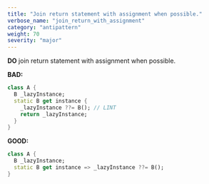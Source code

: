 ```yaml
---
title: "Join return statement with assignment when possible."
verbose_name: "join_return_with_assignment"
category: "antipattern"
weight: 70
severity: "major"
---
```

**DO** join return statement with assignment when possible.

**BAD:**
```dart
class A {
  B _lazyInstance;
  static B get instance {
    _lazyInstance ??= B(); // LINT
    return _lazyInstance;
  }
}
```

**GOOD:**
```dart
class A {
  B _lazyInstance;
  static B get instance => _lazyInstance ??= B();
}
```

